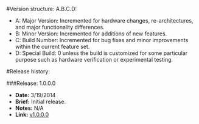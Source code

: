 #Version structure: A.B.C.D:

 - A: Major Version: Incremented for hardware changes, re-architectures, and major functionality differences.
 - B: Minor Version: Incremented for additions of new features.
 - C: Build Number: Incremented for bug fixes and minor improvements within the current feature set.
 - D: Special Build: 0 unless the build is customized for some particular purpose such as hardware verification or experimental testing.

#Release history:

###Release: 1.0.0.0
 - __Date:__    3/19/2014
 - __Brief:__   Initial release.
 - __Notes:__   N/A
 - __Link:__   [v1.0.0.0](https://github.com/Tenkiv/Tekdaqc-Firmware/releases/tag/v1.0.0.0.0)
